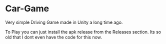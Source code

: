 # Car-Game

Very simple Driving Game made in Unity a long time ago.

To Play you can just install the apk release from the Releases section. Its so old that I dont even have the code for this now.
